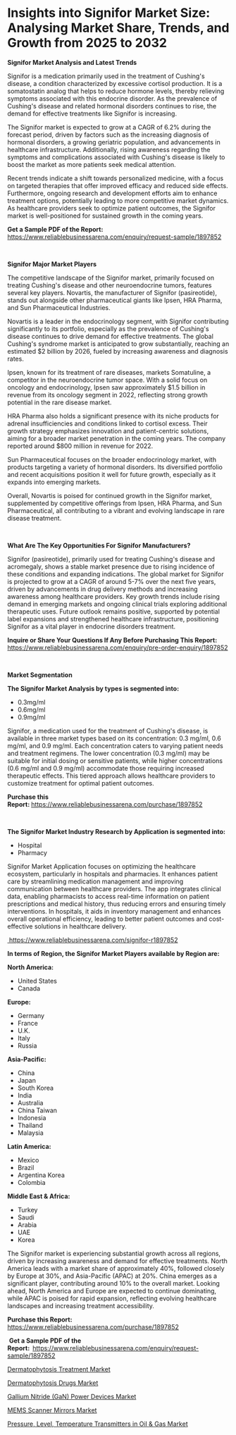 <p><h1>Insights into Signifor Market Size: Analysing Market Share, Trends, and Growth from 2025 to 2032</h1></p><p><strong>Signifor Market Analysis and Latest Trends</strong></p>
<p><p>Signifor is a medication primarily used in the treatment of Cushing's disease, a condition characterized by excessive cortisol production. It is a somatostatin analog that helps to reduce hormone levels, thereby relieving symptoms associated with this endocrine disorder. As the prevalence of Cushing's disease and related hormonal disorders continues to rise, the demand for effective treatments like Signifor is increasing.</p><p>The Signifor market is expected to grow at a CAGR of 6.2% during the forecast period, driven by factors such as the increasing diagnosis of hormonal disorders, a growing geriatric population, and advancements in healthcare infrastructure. Additionally, rising awareness regarding the symptoms and complications associated with Cushing's disease is likely to boost the market as more patients seek medical attention.</p><p>Recent trends indicate a shift towards personalized medicine, with a focus on targeted therapies that offer improved efficacy and reduced side effects. Furthermore, ongoing research and development efforts aim to enhance treatment options, potentially leading to more competitive market dynamics. As healthcare providers seek to optimize patient outcomes, the Signifor market is well-positioned for sustained growth in the coming years.</p></p>
<p><strong>Get a Sample PDF of the Report:&nbsp;</strong> <a href="https://www.reliablebusinessarena.com/enquiry/request-sample/1897852?utm_campaign=2217&utm_medium=2&utm_source=Github&utm_content=ia&utm_term=08032025&utm_id=signifor">https://www.reliablebusinessarena.com/enquiry/request-sample/1897852</a></p>
<p>&nbsp;</p>
<p><strong>Signifor Major Market Players</strong></p>
<p><p>The competitive landscape of the Signifor market, primarily focused on treating Cushing's disease and other neuroendocrine tumors, features several key players. Novartis, the manufacturer of Signifor (pasireotide), stands out alongside other pharmaceutical giants like Ipsen, HRA Pharma, and Sun Pharmaceutical Industries.</p><p>Novartis is a leader in the endocrinology segment, with Signifor contributing significantly to its portfolio, especially as the prevalence of Cushing's disease continues to drive demand for effective treatments. The global Cushing's syndrome market is anticipated to grow substantially, reaching an estimated $2 billion by 2026, fueled by increasing awareness and diagnosis rates.</p><p>Ipsen, known for its treatment of rare diseases, markets Somatuline, a competitor in the neuroendocrine tumor space. With a solid focus on oncology and endocrinology, Ipsen saw approximately $1.5 billion in revenue from its oncology segment in 2022, reflecting strong growth potential in the rare disease market.</p><p>HRA Pharma also holds a significant presence with its niche products for adrenal insufficiencies and conditions linked to cortisol excess. Their growth strategy emphasizes innovation and patient-centric solutions, aiming for a broader market penetration in the coming years. The company reported around $800 million in revenue for 2022.</p><p>Sun Pharmaceutical focuses on the broader endocrinology market, with products targeting a variety of hormonal disorders. Its diversified portfolio and recent acquisitions position it well for future growth, especially as it expands into emerging markets. </p><p>Overall, Novartis is poised for continued growth in the Signifor market, supplemented by competitive offerings from Ipsen, HRA Pharma, and Sun Pharmaceutical, all contributing to a vibrant and evolving landscape in rare disease treatment.</p></p>
<p>&nbsp;</p>
<p><strong>What Are The Key Opportunities For Signifor Manufacturers?</strong></p>
<p><p>Signifor (pasireotide), primarily used for treating Cushing's disease and acromegaly, shows a stable market presence due to rising incidence of these conditions and expanding indications. The global market for Signifor is projected to grow at a CAGR of around 5-7% over the next five years, driven by advancements in drug delivery methods and increasing awareness among healthcare providers. Key growth trends include rising demand in emerging markets and ongoing clinical trials exploring additional therapeutic uses. Future outlook remains positive, supported by potential label expansions and strengthened healthcare infrastructure, positioning Signifor as a vital player in endocrine disorders treatment.</p></p>
<p><strong>Inquire or Share Your Questions If Any Before Purchasing This Report:</strong> <a href="https://www.reliablebusinessarena.com/enquiry/pre-order-enquiry/1897852?utm_campaign=2217&utm_medium=2&utm_source=Github&utm_content=ia&utm_term=08032025&utm_id=signifor">https://www.reliablebusinessarena.com/enquiry/pre-order-enquiry/1897852</a></p>
<p>&nbsp;</p>
<p><strong>Market Segmentation</strong></p>
<p><strong>The Signifor Market Analysis by types is segmented into:</strong></p>
<p><ul><li>0.3mg/ml</li><li>0.6mg/ml</li><li>0.9mg/ml</li></ul></p>
<p><p>Signifor, a medication used for the treatment of Cushing's disease, is available in three market types based on its concentration: 0.3 mg/ml, 0.6 mg/ml, and 0.9 mg/ml. Each concentration caters to varying patient needs and treatment regimens. The lower concentration (0.3 mg/ml) may be suitable for initial dosing or sensitive patients, while higher concentrations (0.6 mg/ml and 0.9 mg/ml) accommodate those requiring increased therapeutic effects. This tiered approach allows healthcare providers to customize treatment for optimal patient outcomes.</p></p>
<p><strong>Purchase this Report:&nbsp;</strong><a href="https://www.reliablebusinessarena.com/purchase/1897852?utm_campaign=2217&utm_medium=2&utm_source=Github&utm_content=ia&utm_term=08032025&utm_id=signifor">https://www.reliablebusinessarena.com/purchase/1897852</a></p>
<p>&nbsp;</p>
<p><strong>The Signifor Market Industry Research by Application is segmented into:</strong></p>
<p><ul><li>Hospital</li><li>Pharmacy</li></ul></p>
<p><p>Signifor Market Application focuses on optimizing the healthcare ecosystem, particularly in hospitals and pharmacies. It enhances patient care by streamlining medication management and improving communication between healthcare providers. The app integrates clinical data, enabling pharmacists to access real-time information on patient prescriptions and medical history, thus reducing errors and ensuring timely interventions. In hospitals, it aids in inventory management and enhances overall operational efficiency, leading to better patient outcomes and cost-effective solutions in healthcare delivery.</p></p>
<p><a href="https://www.reliablebusinessarena.com/signifor-r1897852?utm_campaign=2217&utm_medium=2&utm_source=Github&utm_content=ia&utm_term=08032025&utm_id=signifor">&nbsp;https://www.reliablebusinessarena.com/signifor-r1897852</a></p>
<p><strong>In terms of Region, the Signifor Market Players available by Region are:</strong></p>
<p>
    <p> <strong> North America: </strong>
        <ul>
            <li>United States</li>
            <li>Canada</li>
        </ul>
        </p> 
    <p> <strong> Europe: </strong>
        <ul>
            <li>Germany</li>
            <li>France</li>
            <li>U.K.</li>
            <li>Italy</li>
            <li>Russia</li>
        </ul>
        </p> 
    <p> <strong> Asia-Pacific: </strong>
        <ul>
            <li>China</li>
            <li>Japan</li>
            <li>South Korea</li>
            <li>India</li>
            <li>Australia</li>
            <li>China Taiwan</li>
            <li>Indonesia</li>
            <li>Thailand</li>
            <li>Malaysia</li>
        </ul>
        </p> 
    <p> <strong> Latin America: </strong>
        <ul>
            <li>Mexico</li>
            <li>Brazil</li>
            <li>Argentina Korea</li>
            <li>Colombia</li>
        </ul>
        </p> 
    <p> <strong> Middle East & Africa: </strong>
        <ul>
            <li>Turkey</li>
            <li>Saudi</li>
            <li>Arabia</li>
            <li>UAE</li>
            <li>Korea</li>
        </ul>
    </p>
    </p>
<p><p>The Signifor market is experiencing substantial growth across all regions, driven by increasing awareness and demand for effective treatments. North America leads with a market share of approximately 40%, followed closely by Europe at 30%, and Asia-Pacific (APAC) at 20%. China emerges as a significant player, contributing around 10% to the overall market. Looking ahead, North America and Europe are expected to continue dominating, while APAC is poised for rapid expansion, reflecting evolving healthcare landscapes and increasing treatment accessibility.</p></p>
<p><strong>Purchase this Report: </strong><a href="https://www.reliablebusinessarena.com/purchase/1897852?utm_campaign=2217&utm_medium=2&utm_source=Github&utm_content=ia&utm_term=08032025&utm_id=signifor">https://www.reliablebusinessarena.com/purchase/1897852</a></p>
<p>&nbsp;<strong>Get a Sample PDF of the Report:&nbsp;&nbsp;</strong><a href="https://www.reliablebusinessarena.com/enquiry/request-sample/1897852?utm_campaign=2217&utm_medium=2&utm_source=Github&utm_content=ia&utm_term=08032025&utm_id=signifor">https://www.reliablebusinessarena.com/enquiry/request-sample/1897852</a></p>
<p><strong></strong></p>
<p><p><a href="https://github.com/roceljiabur/Market-Research-Report-List-1/blob/main/dermatophytosis-treatment-market.md?utm_campaign=2217&utm_medium=2&utm_source=Github&utm_content=ia&utm_term=08032025&utm_id=signifor">Dermatophytosis Treatment Market</a></p><p><a href="https://github.com/pupunhez/Market-Research-Report-List-1/blob/main/dermatophytosis-drugs-market.md?utm_campaign=2217&utm_medium=2&utm_source=Github&utm_content=ia&utm_term=08032025&utm_id=signifor">Dermatophytosis Drugs Market</a></p><p><a href="https://www.linkedin.com/pulse/exploring-76-growth-gallium-nitride-gan-power-devices-market-ucskc?utm_campaign=2217&utm_medium=2&utm_source=Github&utm_content=ia&utm_term=08032025&utm_id=signifor">Gallium Nitride (GaN) Power Devices Market</a></p><p><a href="https://www.linkedin.com/pulse/mems-scanner-mirrors-market-size-forecast-anticipated-66-cagr-zvche?utm_campaign=2217&utm_medium=2&utm_source=Github&utm_content=ia&utm_term=08032025&utm_id=signifor">MEMS Scanner Mirrors Market</a></p><p><a href="https://www.linkedin.com/pulse/industry-insights-global-pressure-level-temperature-e3pvf?utm_campaign=2217&utm_medium=2&utm_source=Github&utm_content=ia&utm_term=08032025&utm_id=signifor">Pressure, Level, Temperature Transmitters in Oil & Gas Market</a></p></p>